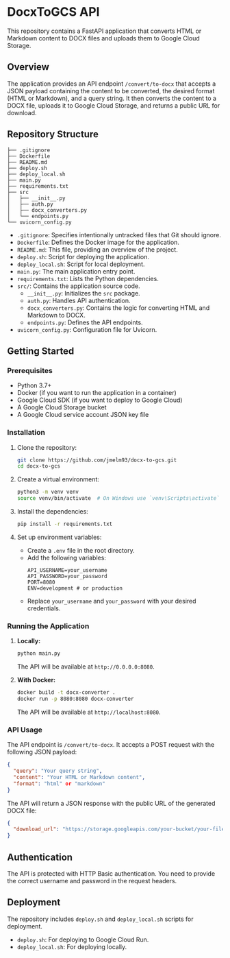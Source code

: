 # DocxToGCS API

This repository contains a FastAPI application that converts HTML or Markdown content to DOCX files and uploads them to Google Cloud Storage.

## Overview

The application provides an API endpoint `/convert/to-docx` that accepts a JSON payload containing the content to be converted, the desired format (HTML or Markdown), and a query string. It then converts the content to a DOCX file, uploads it to Google Cloud Storage, and returns a public URL for download.

## Repository Structure

```
├── .gitignore
├── Dockerfile
├── README.md
├── deploy.sh
├── deploy_local.sh
├── main.py
├── requirements.txt
├── src
│   ├── __init__.py
│   ├── auth.py
│   ├── docx_converters.py
│   └── endpoints.py
└── uvicorn_config.py
```

- `.gitignore`: Specifies intentionally untracked files that Git should ignore.
- `Dockerfile`: Defines the Docker image for the application.
- `README.md`: This file, providing an overview of the project.
- `deploy.sh`: Script for deploying the application.
- `deploy_local.sh`: Script for local deployment.
- `main.py`: The main application entry point.
- `requirements.txt`: Lists the Python dependencies.
- `src/`: Contains the application source code.
  - `__init__.py`: Initializes the `src` package.
  - `auth.py`: Handles API authentication.
  - `docx_converters.py`: Contains the logic for converting HTML and Markdown to DOCX.
  - `endpoints.py`: Defines the API endpoints.
- `uvicorn_config.py`: Configuration file for Uvicorn.

## Getting Started

### Prerequisites

- Python 3.7+
- Docker (if you want to run the application in a container)
- Google Cloud SDK (if you want to deploy to Google Cloud)
- A Google Cloud Storage bucket
- A Google Cloud service account JSON key file

### Installation

1.  Clone the repository:

    ```bash
    git clone https://github.com/jmelm93/docx-to-gcs.git
    cd docx-to-gcs
    ```

2.  Create a virtual environment:

    ```bash
    python3 -m venv venv
    source venv/bin/activate  # On Windows use `venv\Scripts\activate`
    ```

3.  Install the dependencies:

    ```bash
    pip install -r requirements.txt
    ```

4.  Set up environment variables:
    - Create a `.env` file in the root directory.
    - Add the following variables:
      ```
      API_USERNAME=your_username
      API_PASSWORD=your_password
      PORT=8080
      ENV=development # or production
      ```
    - Replace `your_username` and `your_password` with your desired credentials.

### Running the Application

1.  **Locally:**

    ```bash
    python main.py
    ```

    The API will be available at `http://0.0.0.0:8080`.

2.  **With Docker:**

    ```bash
    docker build -t docx-converter .
    docker run -p 8080:8080 docx-converter
    ```

    The API will be available at `http://localhost:8080`.

### API Usage

The API endpoint is `/convert/to-docx`. It accepts a POST request with the following JSON payload:

```json
{
  "query": "Your query string",
  "content": "Your HTML or Markdown content",
  "format": "html" or "markdown"
}
```

The API will return a JSON response with the public URL of the generated DOCX file:

```json
{
  "download_url": "https://storage.googleapis.com/your-bucket/your-file.docx"
}
```

## Authentication

The API is protected with HTTP Basic authentication. You need to provide the correct username and password in the request headers.

## Deployment

The repository includes `deploy.sh` and `deploy_local.sh` scripts for deployment.

- `deploy.sh`: For deploying to Google Cloud Run.
- `deploy_local.sh`: For deploying locally.
